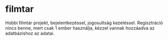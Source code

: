 # filmtar
Hobbi filmtár projekt, bejelentkezéssel, jogosultság kezeléssel.
Regisztráció nincs benne, mert csak 1 ember használja, kézzel vannak hozzáadva az adatbázishoz az adatai.
